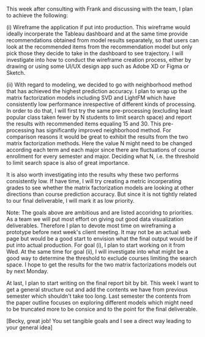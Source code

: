 This week after consulting with Frank and discussing with the team, I plan to achieve the following:

(i) Wireframe the application if put into production. This wireframe would ideally incorperate the Tableau dashboard and at the same time provide recommendations obtained from model results separately, so that users can look at the recommended items from the recommendation model but only pick those they decide to take in the dashboard to see trajectory. I will investigate into how to conduct the wireframe creation process, either by drawing or using some UI/UX design app such as Adobe XD or Figma or Sketch.  

(ii) With regard to modeling, we decided to go with neighborhood method that has achieved the highest prediction accuracy. I plan to wrap up the matrix factorization models including SVD and LightFM which have consistently low performance inrespective of different kinds of processing. In order to do that, I will first try the same pre-processing (excluding least popular class taken fewer by N students to limit search space) and report the results with recommended items equaling 15 and 30. This pre-processing has significantly improved neighborhood method. For comparison reasons it would be great to exhibit the results from the two matrix factorization methods. Here the value N might need to be changed according each term and each major since there are fluctuations of course enrollment for every semester and major. Deciding what N, i.e. the threshold to limit search space is also of great importance.

It is also worth investigating into the results why these two performs consistently low. If have time, I will try creating a metric incorperating grades to see whether the matrix factorization models are looking at other directions than course prediction accuracy. But since it is not tightly related to our final deliverable, I will mark it as low priority.

Note: The goals above are ambitious and are listed accoridng to priorities. As a team we will put most effort on giving out good data visualization deliverables. Therefore I plan to devote most time on wireframing a prototype before next week's client meeting. It may not be an actual web page but would be a good start to envision what the final output would be if put into actual production. For goal (i), I plan to start working on it from Wed. At the same time for goal (ii), I will investigate into what might be a good way to determine the threshold to exclude courses limiting the search space. I hope to get the results for the two matrix factorizations models out by next Monday.

At last, I plan to start writing on the final report bit by bit. This week I want to get a general structure out and add the contents we have from previous semester which shouldn't take too long. Last semester the contents from the paper outline focuses on exploring different models which might need to be truncated more to be consice and to the point for the final deliverable.

[Becky,  great job! You set tangible goals and I see a direct way leading to your general idea]
